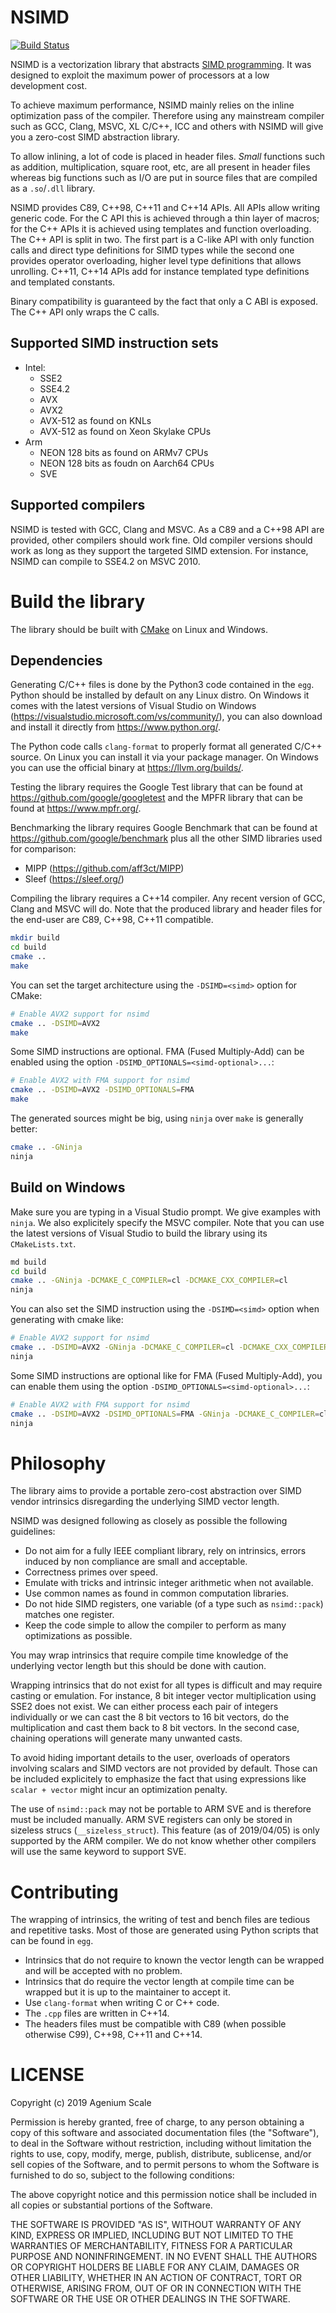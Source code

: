 NSIMD
=====

[![Build Status](https://travis-ci.org/agenium-scale/nsimd.svg?branch=master)](https://travis-ci.org/agenium-scale/nsimd)

NSIMD is a vectorization library that abstracts [SIMD
programming](<https://en.wikipedia.org/wiki/SIMD>). It was designed to exploit
the maximum power of processors at a low development cost.

To achieve maximum performance, NSIMD mainly relies on the inline optimization
pass of the compiler. Therefore using any mainstream compiler such as GCC,
Clang, MSVC, XL C/C++, ICC and others with NSIMD will give you a zero-cost SIMD
abstraction library.

To allow inlining, a lot of code is placed in header files. *Small* functions
such as addition, multiplication, square root, etc, are all present in header
files whereas big functions such as I/O are put in source files that are
compiled as a `.so`/`.dll` library.

NSIMD provides C89, C++98, C++11 and C++14 APIs. All APIs allow writing generic
code. For the C API this is achieved through a thin layer of macros; for the C++
APIs it is achieved using templates and function overloading. The C++ API is
split in two. The first part is a C-like API with only function calls and direct
type definitions for SIMD types while the second one provides operator
overloading, higher level type definitions that allows unrolling. C++11, C++14
APIs add for instance templated type definitions and templated constants.

Binary compatibility is guaranteed by the fact that only a C ABI is exposed. The
C++ API only wraps the C calls.

Supported SIMD instruction sets
-------------------------------

- Intel:
  + SSE2
  + SSE4.2
  + AVX
  + AVX2
  + AVX-512 as found on KNLs
  + AVX-512 as found on Xeon Skylake CPUs
- Arm
  + NEON 128 bits as found on ARMv7 CPUs
  + NEON 128 bits as foudn on Aarch64 CPUs
  + SVE

Supported compilers
-------------------

NSIMD is tested with GCC, Clang and MSVC. As a C89 and a C++98 API are provided,
other compilers should work fine. Old compiler versions should work as long as
they support the targeted SIMD extension. For instance, NSIMD can compile to
SSE4.2 on MSVC 2010.

Build the library
=================

The library should be built with
[CMake](<https://gitlab.kitware.com/cmake/cmake>) on Linux and Windows.

Dependencies
------------

Generating C/C++ files is done by the Python3 code contained in the `egg`.
Python should be installed by default on any Linux distro. On Windows it comes
with the latest versions of Visual Studio on Windows
(<https://visualstudio.microsoft.com/vs/community/>), you can also download and
install it directly from <https://www.python.org/>.

The Python code calls `clang-format` to properly format all generated C/C++
source. On Linux you can install it via your package manager. On Windows you can
use the official binary at <https://llvm.org/builds/>.

Testing the library requires the Google Test library that can be found at
<https://github.com/google/googletest> and the MPFR library that can be found at
<https://www.mpfr.org/>.

Benchmarking the library requires Google Benchmark that can be found at
<https://github.com/google/benchmark> plus all the other SIMD libraries used
for comparison:
- MIPP (<https://github.com/aff3ct/MIPP>)
- Sleef (<https://sleef.org/>)

Compiling the library requires a C++14 compiler. Any recent version of GCC,
Clang and MSVC will do. Note that the produced library and header files for the
end-user are C89, C++98, C++11 compatible.

```bash
mkdir build
cd build
cmake ..
make
```

You can set the target architecture using the `-DSIMD=<simd>` option for CMake:

```bash
# Enable AVX2 support for nsimd
cmake .. -DSIMD=AVX2
make
```

Some SIMD instructions are optional. FMA (Fused Multiply-Add) can be enabled
using the option `-DSIMD_OPTIONALS=<simd-optional>...`:

```bash
# Enable AVX2 with FMA support for nsimd
cmake .. -DSIMD=AVX2 -DSIMD_OPTIONALS=FMA
make
```

The generated sources might be big, using `ninja` over `make` is generally
better:

```bash
cmake .. -GNinja
ninja
```

Build on Windows
----------------

Make sure you are typing in a Visual Studio prompt. We give examples with
`ninja`. We also explicitely specify the MSVC compiler. Note that you can
use the latest versions of Visual Studio to build the library using its
`CMakeLists.txt`.

```bash
md build
cd build
cmake .. -GNinja -DCMAKE_C_COMPILER=cl -DCMAKE_CXX_COMPILER=cl
ninja
```

You can also set the SIMD instruction using the `-DSIMD=<simd>` option when
generating with cmake like:

```bash
# Enable AVX2 support for nsimd
cmake .. -DSIMD=AVX2 -GNinja -DCMAKE_C_COMPILER=cl -DCMAKE_CXX_COMPILER=cl
ninja
```

Some SIMD instructions are optional like for FMA (Fused Multiply-Add), you
can enable them using the option `-DSIMD_OPTIONALS=<simd-optional>...`:

```bash
# Enable AVX2 with FMA support for nsimd
cmake .. -DSIMD=AVX2 -DSIMD_OPTIONALS=FMA -GNinja -DCMAKE_C_COMPILER=cl -DCMAKE_CXX_COMPILER=cl
ninja
```

Philosophy
==========

The library aims to provide a portable zero-cost abstraction over SIMD vendor
intrinsics disregarding the underlying SIMD vector length.

NSIMD was designed following as closely as possible the following guidelines:

- Do not aim for a fully IEEE compliant library, rely on intrinsics, errors
  induced by non compliance are small and acceptable.
- Correctness primes over speed.
- Emulate with tricks and intrinsic integer arithmetic when not available.
- Use common names as found in common computation libraries.
- Do not hide SIMD registers, one variable (of a type such as `nsimd::pack`)
  matches one register.
- Keep the code simple to allow the compiler to perform as many optimizations as
  possible.

You may wrap intrinsics that require compile time knowledge of the underlying
vector length but this should be done with caution.

Wrapping intrinsics that do not exist for all types is difficult and may require
casting or emulation. For instance, 8 bit integer vector multiplication using
SSE2 does not exist. We can either process each pair of integers individually or
we can cast the 8 bit vectors to 16 bit vectors, do the multiplication and cast
them back to 8 bit vectors. In the second case, chaining operations will
generate many unwanted casts.

To avoid hiding important details to the user, overloads of operators involving
scalars and SIMD vectors are not provided by default. Those can be included
explicitely to emphasize the fact that using expressions like `scalar + vector`
might incur an optimization penalty.

The use of `nsimd::pack` may not be portable to ARM SVE and is therefore must be
included manually. ARM SVE registers can only be stored in sizeless strucs
(`__sizeless_struct`). This feature (as of 2019/04/05) is only supported by the
ARM compiler. We do not know whether other compilers will use the same keyword
to support SVE.

Contributing
============

The wrapping of intrinsics, the writing of test and bench files are tedious and
repetitive tasks. Most of those are generated using Python scripts that can be
found in `egg`.

- Intrinsics that do not require to known the vector length can be wrapped and
  will be accepted with no problem.
- Intrinsics that do require the vector length at compile time can be wrapped
  but it is up to the maintainer to accept it.
- Use `clang-format` when writing C or C++ code.
- The `.cpp` files are written in C++14.
- The headers files must be compatible with C89 (when possible otherwise
  C99), C++98, C++11 and C++14.

LICENSE
=======

Copyright (c) 2019 Agenium Scale

Permission is hereby granted, free of charge, to any person obtaining a copy of
this software and associated documentation files (the "Software"), to deal in
the Software without restriction, including without limitation the rights to
use, copy, modify, merge, publish, distribute, sublicense, and/or sell copies
of the Software, and to permit persons to whom the Software is furnished to do
so, subject to the following conditions:

The above copyright notice and this permission notice shall be included in all
copies or substantial portions of the Software.

THE SOFTWARE IS PROVIDED "AS IS", WITHOUT WARRANTY OF ANY KIND, EXPRESS OR
IMPLIED, INCLUDING BUT NOT LIMITED TO THE WARRANTIES OF MERCHANTABILITY,
FITNESS FOR A PARTICULAR PURPOSE AND NONINFRINGEMENT. IN NO EVENT SHALL THE
AUTHORS OR COPYRIGHT HOLDERS BE LIABLE FOR ANY CLAIM, DAMAGES OR OTHER
LIABILITY, WHETHER IN AN ACTION OF CONTRACT, TORT OR OTHERWISE, ARISING FROM,
OUT OF OR IN CONNECTION WITH THE SOFTWARE OR THE USE OR OTHER DEALINGS IN THE
SOFTWARE.
